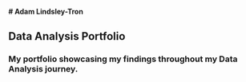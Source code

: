 **# Adam Lindsley-Tron**
## Data Analysis Portfolio
### My portfolio showcasing my findings throughout my Data Analysis journey.
